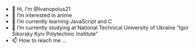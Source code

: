 - 👋 Hi, I’m @Ivanopolus21
- 👀 I’m interested in anime
- 🌱 I’m currently learning JavaScript and C
- 💞️ I’m currently studying at  National Technical University of Ukraine “Igor Sikorsky Kyiv Polytechnic Institute”
- 📫 How to reach me ...

